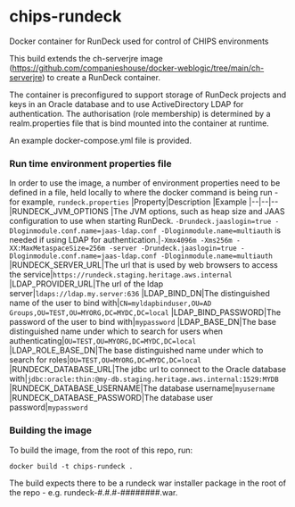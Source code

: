 # chips-rundeck
Docker container for RunDeck used for control of CHIPS environments

This build extends the ch-serverjre image (https://github.com/companieshouse/docker-weblogic/tree/main/ch-serverjre) to create a RunDeck container.  

The container is preconfigured to support storage of RunDeck projects and keys in an Oracle database and to use ActiveDirectory LDAP for authentication.  The authorisation (role membership) is determined by a realm.properties file that is bind mounted into the container at runtime.

An example docker-compose.yml file is provided.

### Run time environment properties file
In order to use the image, a number of environment properties need to be defined in a file, held locally to where the docker command is being run - for example, `rundeck.properties` 
|Property|Description  |Example
|--|--|--
|RUNDECK_JVM_OPTIONS |The JVM options, such as heap size and JAAS configuration to use when starting RunDeck.  ``-Drundeck.jaaslogin=true -Dloginmodule.conf.name=jaas-ldap.conf -Dloginmodule.name=multiauth`` is needed if using LDAP for authentication.|``-Xmx4096m -Xms256m -XX:MaxMetaspaceSize=256m -server -Drundeck.jaaslogin=true -Dloginmodule.conf.name=jaas-ldap.conf -Dloginmodule.name=multiauth``
|RUNDECK_SERVER_URL|The url that is used by web browsers to access the service|``https://rundeck.staging.heritage.aws.internal``
|LDAP_PROVIDER_URL|The url of the ldap server|``ldaps://ldap.my.server:636``
|LDAP_BIND_DN|The distinguished name of the user to bind with|``CN=myldapbinduser,OU=AD Groups,OU=TEST,OU=MYORG,DC=MYDC,DC=local``
|LDAP_BIND_PASSWORD|The password of the user to bind with|``mypassword``
|LDAP_BASE_DN|The base distinguished name under which to search for users when authenticating|``OU=TEST,OU=MYORG,DC=MYDC,DC=local``
|LDAP_ROLE_BASE_DN|The base distinguished name under which to search for roles|``OU=TEST,OU=MYORG,DC=MYDC,DC=local``
|RUNDECK_DATABASE_URL|The jdbc url to connect to the Oracle database with|``jdbc:oracle:thin:@my-db.staging.heritage.aws.internal:1529:MYDB``
|RUNDECK_DATABASE_USERNAME|The database username|``myusername``
|RUNDECK_DATABASE_PASSWORD|The database user password|``mypassword``


### Building the image
To build the image, from the root of this repo, run:

    docker build -t chips-rundeck .

The build expects there to be a rundeck war installer package in the root of the repo - e.g.  rundeck-#.#.#-########.war.